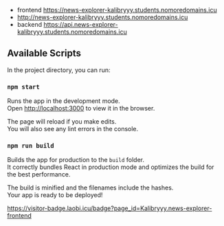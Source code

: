 * frontend https://news-explorer-kalibryyy.students.nomoredomains.icu
* http://news-explorer-kalibryyy.students.nomoredomains.icu
* backend https://api.news-explorer-kalibryyy.students.nomoredomains.icu

## Available Scripts

In the project directory, you can run:

### `npm start`

Runs the app in the development mode.\
Open [http://localhost:3000](http://localhost:3000) to view it in the browser.

The page will reload if you make edits.\
You will also see any lint errors in the console.

### `npm run build`

Builds the app for production to the `build` folder.\
It correctly bundles React in production mode and optimizes the build for the best performance.

The build is minified and the filenames include the hashes.\
Your app is ready to be deployed!

https://visitor-badge.laobi.icu/badge?page_id=Kalibryyy.news-explorer-frontend


